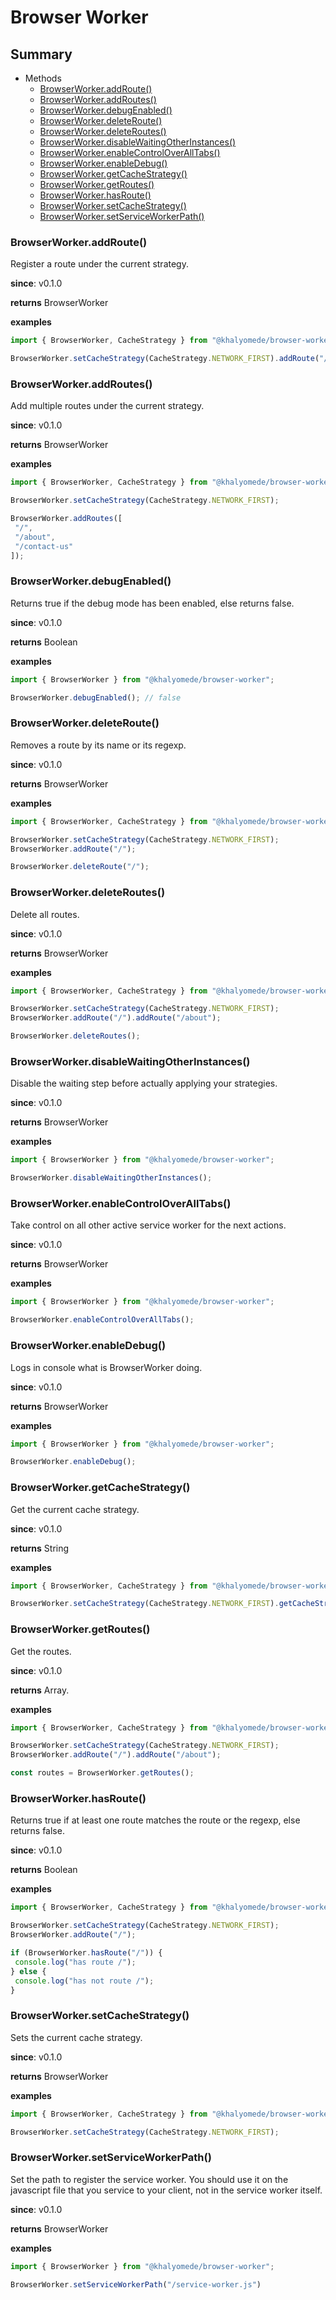 # Browser Worker

## Summary

- Methods
  - [BrowserWorker.addRoute()](#BrowserWorker.addRoute)
  - [BrowserWorker.addRoutes()](#BrowserWorker.addRoutes)
  - [BrowserWorker.debugEnabled()](#BrowserWorker.debugEnabled)
  - [BrowserWorker.deleteRoute()](#BrowserWorker.deleteRoute)
  - [BrowserWorker.deleteRoutes()](#BrowserWorker.deleteRoutes)
  - [BrowserWorker.disableWaitingOtherInstances()](#BrowserWorker.disableWaitingOtherInstances)
  - [BrowserWorker.enableControlOverAllTabs()](#BrowserWorker.enableControlOverAllTabs)
  - [BrowserWorker.enableDebug()](#BrowserWorker.enableDebug)
  - [BrowserWorker.getCacheStrategy()](#BrowserWorker.getCacheStrategy)
  - [BrowserWorker.getRoutes()](#BrowserWorker.getRoutes)
  - [BrowserWorker.hasRoute()](#BrowserWorker.hasRoute)
  - [BrowserWorker.setCacheStrategy()](#BrowserWorker.setCacheStrategy)
  - [BrowserWorker.setServiceWorkerPath()](#BrowserWorker.setServiceWorkerPath)

### BrowserWorker.addRoute()

Register a route under the current strategy.

**since**: v0.1.0

**returns** BrowserWorker

**examples**

```javascript
import { BrowserWorker, CacheStrategy } from "@khalyomede/browser-worker";BrowserWorker.setCacheStrategy(CacheStrategy.NETWORK_FIRST).addRoute("/");
```

### BrowserWorker.addRoutes()

Add multiple routes under the current strategy.

**since**: v0.1.0

**returns** BrowserWorker

**examples**

```javascript
import { BrowserWorker, CacheStrategy } from "@khalyomede/browser-worker";BrowserWorker.setCacheStrategy(CacheStrategy.NETWORK_FIRST);BrowserWorker.addRoutes([ "/", "/about", "/contact-us"]);
```

### BrowserWorker.debugEnabled()

Returns true if the debug mode has been enabled, else returns false.

**since**: v0.1.0

**returns** Boolean

**examples**

```javascript
import { BrowserWorker } from "@khalyomede/browser-worker";BrowserWorker.debugEnabled(); // false
```

### BrowserWorker.deleteRoute()

Removes a route by its name or its regexp.

**since**: v0.1.0

**returns** BrowserWorker

**examples**

```javascript
import { BrowserWorker, CacheStrategy } from "@khalyomede/browser-worker";BrowserWorker.setCacheStrategy(CacheStrategy.NETWORK_FIRST);BrowserWorker.addRoute("/");BrowserWorker.deleteRoute("/");
```

### BrowserWorker.deleteRoutes()

Delete all routes.

**since**: v0.1.0

**returns** BrowserWorker

**examples**

```javascript
import { BrowserWorker, CacheStrategy } from "@khalyomede/browser-worker";BrowserWorker.setCacheStrategy(CacheStrategy.NETWORK_FIRST);BrowserWorker.addRoute("/").addRoute("/about");BrowserWorker.deleteRoutes();
```

### BrowserWorker.disableWaitingOtherInstances()

Disable the waiting step before actually applying your strategies.

**since**: v0.1.0

**returns** BrowserWorker

**examples**

```javascript
import { BrowserWorker } from "@khalyomede/browser-worker";BrowserWorker.disableWaitingOtherInstances();
```

### BrowserWorker.enableControlOverAllTabs()

Take control on all other active service worker for the next actions.

**since**: v0.1.0

**returns** BrowserWorker

**examples**

```javascript
import { BrowserWorker } from "@khalyomede/browser-worker";BrowserWorker.enableControlOverAllTabs();
```

### BrowserWorker.enableDebug()

Logs in console what is BrowserWorker doing.

**since**: v0.1.0

**returns** BrowserWorker

**examples**

```javascript
import { BrowserWorker } from "@khalyomede/browser-worker";BrowserWorker.enableDebug();
```

### BrowserWorker.getCacheStrategy()

Get the current cache strategy.

**since**: v0.1.0

**returns** String

**examples**

```javascript
import { BrowserWorker, CacheStrategy } from "@khalyomede/browser-worker";BrowserWorker.setCacheStrategy(CacheStrategy.NETWORK_FIRST).getCacheStrategy();
```

### BrowserWorker.getRoutes()

Get the routes.

**since**: v0.1.0

**returns** Array.<Route>

**examples**

```javascript
import { BrowserWorker, CacheStrategy } from "@khalyomede/browser-worker";BrowserWorker.setCacheStrategy(CacheStrategy.NETWORK_FIRST);BrowserWorker.addRoute("/").addRoute("/about");const routes = BrowserWorker.getRoutes();
```

### BrowserWorker.hasRoute()

Returns true if at least one route matches the route or the regexp, else returns false.

**since**: v0.1.0

**returns** Boolean

**examples**

```javascript
import { BrowserWorker, CacheStrategy } from "@khalyomede/browser-worker";BrowserWorker.setCacheStrategy(CacheStrategy.NETWORK_FIRST);BrowserWorker.addRoute("/");if (BrowserWorker.hasRoute("/")) { console.log("has route /");} else { console.log("has not route /");}
```

### BrowserWorker.setCacheStrategy()

Sets the current cache strategy.

**since**: v0.1.0

**returns** BrowserWorker

**examples**

```javascript
import { BrowserWorker, CacheStrategy } from "@khalyomede/browser-worker";BrowserWorker.setCacheStrategy(CacheStrategy.NETWORK_FIRST);
```

### BrowserWorker.setServiceWorkerPath()

Set the path to register the service worker. You should use it on the javascript file that you service to your client, not in the service worker itself.

**since**: v0.1.0

**returns** BrowserWorker

**examples**

```javascript
import { BrowserWorker } from "@khalyomede/browser-worker";BrowserWorker.setServiceWorkerPath("/service-worker.js")
```

